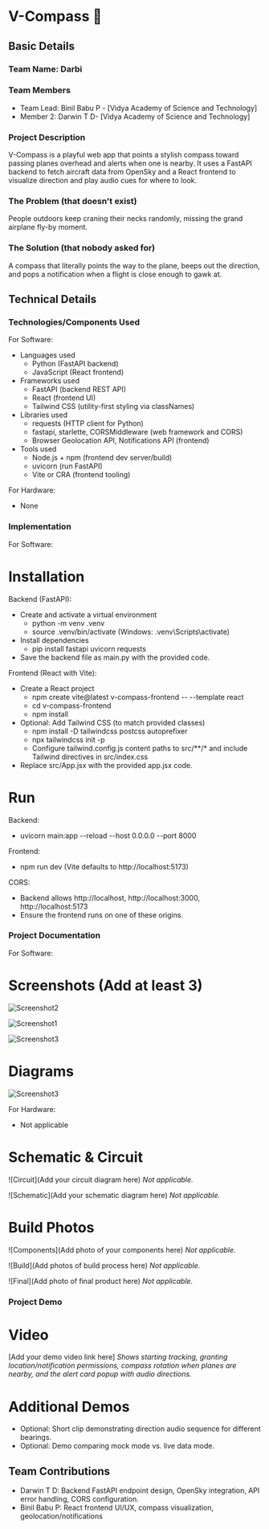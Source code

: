 # V-Compass 🎯

## Basic Details
### Team Name: Darbi

### Team Members
- Team Lead: Binil Babu P - [Vidya Academy of Science and Technology]
- Member 2:  Darwin T D- [Vidya Academy of Science and Technology]

### Project Description
V-Compass is a playful web app that points a stylish compass toward passing planes overhead and alerts when one is nearby. It uses a FastAPI backend to fetch aircraft data from OpenSky and a React frontend to visualize direction and play audio cues for where to look.

### The Problem (that doesn't exist)
People outdoors keep craning their necks randomly, missing the grand airplane fly-by moment.

### The Solution (that nobody asked for)
A compass that literally points the way to the plane, beeps out the direction, and pops a notification when a flight is close enough to gawk at.

## Technical Details
### Technologies/Components Used
For Software:
- Languages used
  - Python (FastAPI backend)
  - JavaScript (React frontend)
- Frameworks used
  - FastAPI (backend REST API)
  - React (frontend UI)
  - Tailwind CSS (utility-first styling via classNames)
- Libraries used
  - requests (HTTP client for Python)
  - fastapi, starlette, CORSMiddleware (web framework and CORS)
  - Browser Geolocation API, Notifications API (frontend)
- Tools used
  - Node.js + npm (frontend dev server/build)
  - uvicorn (run FastAPI)
  - Vite or CRA (frontend tooling)

For Hardware:
- None

### Implementation
For Software:

# Installation
Backend (FastAPI):
- Create and activate a virtual environment
  - python -m venv .venv
  - source .venv/bin/activate  (Windows: .venv\Scripts\activate)
- Install dependencies
  - pip install fastapi uvicorn requests
- Save the backend file as main.py with the provided code.

Frontend (React with Vite):
- Create a React project
  - npm create vite@latest v-compass-frontend -- --template react
  - cd v-compass-frontend
  - npm install
- Optional: Add Tailwind CSS (to match provided classes)
  - npm install -D tailwindcss postcss autoprefixer
  - npx tailwindcss init -p
  - Configure tailwind.config.js content paths to src/**/* and include Tailwind directives in src/index.css
- Replace src/App.jsx with the provided app.jsx code.

# Run
Backend:
- uvicorn main:app --reload --host 0.0.0.0 --port 8000

Frontend:
- npm run dev  (Vite defaults to http://localhost:5173)

CORS:
- Backend allows http://localhost, http://localhost:3000, http://localhost:5173
- Ensure the frontend runs on one of these origins.

### Project Documentation
For Software:

# Screenshots (Add at least 3)
![Screenshot2](templates/Ui.jpg)

![Screenshot1](templates/UI1.jpg)

![Screenshot3](templates/ui3.jpg)


# Diagrams

![Screenshot3](templates/ui3.jpg)


For Hardware:
- Not applicable

# Schematic & Circuit
![Circuit](Add your circuit diagram here)
*Not applicable.*

![Schematic](Add your schematic diagram here)
*Not applicable.*

# Build Photos
![Components](Add photo of your components here)
*Not applicable.*

![Build](Add photos of build process here)
*Not applicable.*

![Final](Add photo of final product here)
*Not applicable.*

### Project Demo
# Video
[Add your demo video link here]
*Shows starting tracking, granting location/notification permissions, compass rotation when planes are nearby, and the alert card popup with audio directions.*

# Additional Demos
- Optional: Short clip demonstrating direction audio sequence for different bearings.
- Optional: Demo comparing mock mode vs. live data mode.

## Team Contributions
- Darwin T D: Backend FastAPI endpoint design, OpenSky integration, API error handling, CORS configuration.
- Binil Babu P: React frontend UI/UX, compass visualization, geolocation/notifications
